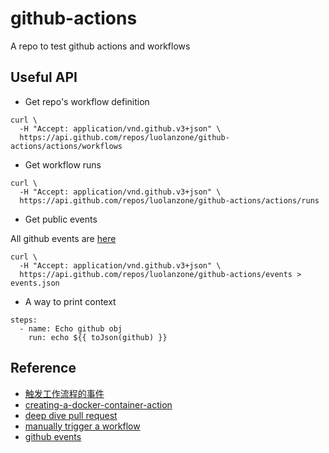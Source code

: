 # github-actions

A repo to test github actions and workflows

## Useful API

* Get repo's workflow definition

```  
curl \
  -H "Accept: application/vnd.github.v3+json" \
  https://api.github.com/repos/luolanzone/github-actions/actions/workflows
```

* Get workflow runs

```
curl \
  -H "Accept: application/vnd.github.v3+json" \
  https://api.github.com/repos/luolanzone/github-actions/actions/runs
```

* Get public events

All github events are [here](https://docs.github.com/en/developers/webhooks-and-events/events/github-event-types)
```
curl \
  -H "Accept: application/vnd.github.v3+json" \
  https://api.github.com/repos/luolanzone/github-actions/events > events.json
```
* A way to print context

```
steps:
  - name: Echo github obj
    run: echo ${{ toJson(github) }}
```
## Reference

* [触发工作流程的事件](https://docs.github.com/cn/actions/reference/events-that-trigger-workflows)
* [creating-a-docker-container-action](https://docs.github.com/en/actions/creating-actions/creating-a-docker-container-action)
* [deep dive pull request](https://frontside.com/blog/2020-05-26-github-actions-pull_request)
* [manually trigger a workflow](https://goobar.dev/manually-trigger-a-github-actions-workflow/)
* [github events](https://docs.github.com/en/developers/webhooks-and-events/events/github-event-types)

